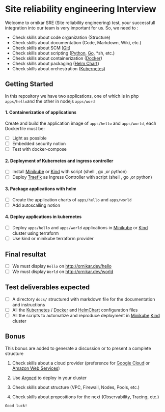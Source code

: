 #  Site reliability engineering Interview

Welcome to ornikar SRE (Site reliability engineering) test, your successfull integration into our team is very important for us.
So, we need to :
  - Check skills about code organization (Structure)
  - Check skills about documentation (Code, Markdown, Wiki, etc.)
  - Check skills about SCM ([Git](https://git-scm.com/))
  - Check skills about scripting ([Python](https://pypi.org/), [Go](https://golang.org/), *sh, etc.)
  - Check skills about containerization ([Docker](https://www.docker.com/))
  - Check skills about packaging ([Helm Chart](https://helm.sh/))
  - Check skills about orchestration ([Kubernetes](https://kubernetes.io/))

## Getting Started

In this repository we have two applications, one of which is in php `apps/hello`and the other in nodejs `apps/word`

#### 1. **Containerization of applications**
Create and build the application image of  `apps/hello` and `apps/world`, each Dockerfile must be:
   - [ ] Light as possible
   - [ ] Embedded security notion
   - [ ] Test with docker-compose

#### 2. **Deployment of Kubernetes and ingress controller**

 - [ ] Install [Minikube](https://github.com/kubernetes/minikube) or [Kind](https://kind.sigs.k8s.io/) with script (shell , go ,or python)
 - [ ] Deploy [Traefik](https://docs.traefik.io/getting-started/install-traefik/) as Ingress Controller with script (shell , go ,or python)

#### 3. **Package applications with helm**

 - [ ] Create the application charts of `apps/hello` and `apps/world`  
 - [ ] Add autoscalling notion

#### 4. **Deploy applications in kubernetes**

 - [ ] Deploy  `apps/hello` and `apps/world` applications in  [Minikube](https://github.com/kubernetes/minikube) or [Kind](https://kind.sigs.k8s.io/) cluster using terraform
 - [ ] Use kind or minikube terraform provider

## Final resultat

 - [ ] We must display `Hello` on <http://ornikar.dev/hello>
 - [ ] We must display `World` on <http://ornikar.dev/world>

## Test deliverables expected

 - [ ] A directory `docs/` structured with markdown file for the documentation and instructions
 - [ ] All the [Kubernetes](https://kubernetes.io/) / [Docker](https://www.docker.com/) and [HelmChart](https://helm.sh/) configuration files
 - [ ] All the scripts to automatize and reproduce deployment in [Minikube](https://github.com/kubernetes/minikube) [Kind](https://kind.sigs.k8s.io/) cluster

## Bonus 

This bonus are added to generate a discussion or to present a complete structure

 1. Check skills about a cloud provider (preference for [Google Cloud](https://cloud.google.com/) or [Amazon Web Services](https://aws.amazoncom/)) 
    
 2. Use [Argocd](https://argo-cd.readthedocs.io/en/stable/) to deploy in your cluster 

 3. Check skills about structure (VPC, Firewall, Nodes, Pools, etc.)
 
 4. Check skills about propositions for the next (Observability, Tracing, etc.)


```
Good luck! 
```
